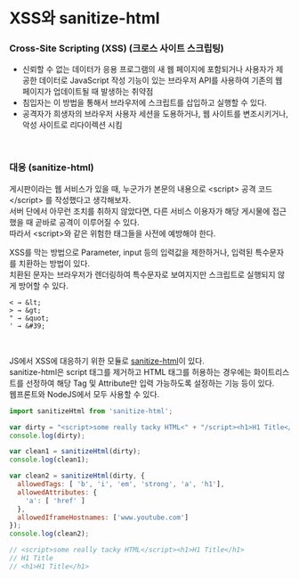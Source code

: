 # XSS와 sanitize-html

### Cross-Site Scripting (XSS) (크로스 사이트 스크립팅)
* 신뢰할 수 없는 데이터가 응용 프로그램의 새 웹 페이지에 포함되거나 사용자가 제공한 데이터로 JavaScript 작성 기능이 있는 브라우저 API를 사용하여 기존의 웹 페이지가 업데이트될 때 발생하는 취약점
* 침입자는 이 방법을 통해서 브라우저에 스크립트를 삽입하고 실행할 수 있다.
* 공격자가 희생자의 브라우저 사용자 세션을 도용하거나, 웹 사이트를 변조시키거나, 악성 사이트로 리다이렉션 시킴

<br>

### 대응 (sanitize-html)
게시판이라는 웹 서비스가 있을 때, 누군가가 본문의 내용으로 &lt;script&gt; 공격 코드 &lt;/script&gt; 를 작성했다고 생각해보자.<br>
서버 단에서 아무런 조치를 취하지 않았다면, 다른 서비스 이용자가 해당 게시물에 접근했을 때 곧바로 공격이 이루어질 수 있다.<br>
따라서 &lt;script&gt;와 같은 위험한 태그들을 사전에 예방해야 한다.

XSS를 막는 방법으로 Parameter, input 등의 입력값을 제한하거나, 입력된 특수문자를 치환하는 방법이 있다.<br>
치환된 문자는 브라우저가 렌더링하여 특수문자로 보여지지만 스크립트로 실행되지 않게 방어할 수 있다.
```text
< → &lt;
> → &gt;
" → &quot;
' → &#39;
```
<br>

JS에서 XSS에 대응하기 위한 모듈로 [sanitize-html](https://www.npmjs.com/package/sanitize-html)이 있다.<br>
sanitize-html은 script 태그를 제거하고 HTML 태그를 허용하는 경우에는 화이트리스트를 선정하여 해당 Tag 및 Attribute만 입력 가능하도록 설정하는 기능 등이 있다.<br>
웹프론트와 NodeJS에서 모두 사용할 수 있다.

```js
import sanitizeHtml from 'sanitize-html';

var dirty = "<script>some really tacky HTML<" + "/script><h1>H1 Title</h1>";
console.log(dirty);

var clean1 = sanitizeHtml(dirty);
console.log(clean1);

var clean2 = sanitizeHtml(dirty, {
  allowedTags: [ 'b', 'i', 'em', 'strong', 'a', 'h1'],
  allowedAttributes: {
    'a': [ 'href' ]
  },
  allowedIframeHostnames: ['www.youtube.com']
});
console.log(clean2);

// <script>some really tacky HTML</script><h1>H1 Title</h1>
// H1 Title
// <h1>H1 Title</h1>
```



